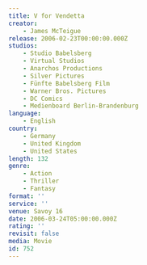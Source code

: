 ```yaml
---
title: V for Vendetta
creator:
    - James McTeigue
release: 2006-02-23T00:00:00.000Z
studios:
    - Studio Babelsberg
    - Virtual Studios
    - Anarchos Productions
    - Silver Pictures
    - Fünfte Babelsberg Film
    - Warner Bros. Pictures
    - DC Comics
    - Medienboard Berlin-Brandenburg
language:
    - English
country:
    - Germany
    - United Kingdom
    - United States
length: 132
genre:
    - Action
    - Thriller
    - Fantasy
format: ''
service: ''
venue: Savoy 16
date: 2006-03-24T05:00:00.000Z
rating: ''
revisit: false
media: Movie
id: 752
---
```



